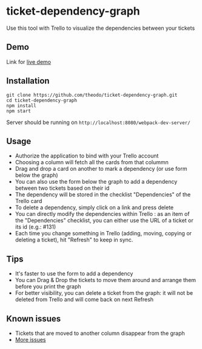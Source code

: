 # ticket-dependency-graph
Use this tool with Trello to visualize the dependencies between your tickets

## Demo
Link for [live demo](https://theodo.github.io/ticket-dependency-graph/)

## Installation
```
git clone https://github.com/theodo/ticket-dependency-graph.git
cd ticket-dependency-graph
npm install
npm start
```
Server should be running on `http://localhost:8080/webpack-dev-server/`

## Usage
* Authorize the application to bind with your Trello account
* Choosing a column will fetch all the cards from that colummn
* Drag and drop a card on another to mark a dependency (or use form below the graph)
* You can also use the form below the graph to add a dependency between two tickets based on their id
* The dependency will be stored in the checklist "Dependencies" of the Trello card
* To delete a dependency, simply click on a link and press delete
* You can directly modify the dependencies within Trello : as an item of the "Dependencies" checklist, you can either use the URL of a ticket or its id (e.g.: #131)
* Each time you change something in Trello (adding, moving, copying or deleting a ticket), hit "Refresh" to keep in sync.

## Tips
* It's faster to use the form to add a dependency
* You can Drag & Drop the tickets to move them around and arrange them before you print the graph
* For better visibility, you can delete a ticket from the graph: it will not be deleted from Trello and will come back on next Refresh

## Known issues
* Tickets that are moved to another column disappear from the graph
* [More issues](https://github.com/Varal7/ticket-dependency-graph/issues)
